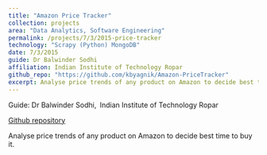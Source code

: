 ```yaml
---
title: "Amazon Price Tracker"
collection: projects
area: "Data Analytics, Software Engineering"
permalink: /projects/7/3/2015-price-tracker
technology: "Scrapy (Python) MongoDB"
date: 7/3/2015
guide: Dr Balwinder Sodhi
affiliation: Indian Institute of Technology Ropar
github_repo: "https://github.com/kbyagnik/Amazon-PriceTracker"
excerpt: Analyse price trends of any product on Amazon to decide best time to buy it.
---
```


Guide: Dr Balwinder Sodhi,&ensp;Indian Institute of Technology Ropar 

[Github repository](https://github.com/kbyagnik/Amazon-PriceTracker)

Analyse price trends of any product on Amazon to decide best time to buy it.
